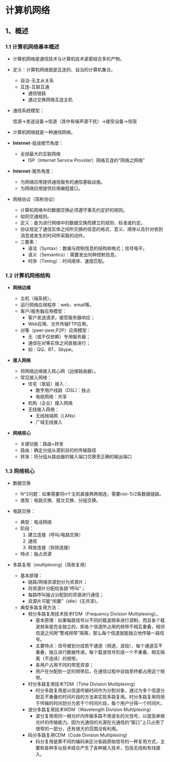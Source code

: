 # 计算机网络

## 1、概述

### 1.1 计算机网络基本概述

- 计算机网络是通信技术与计算机技术紧密结合多的产物。

- 定义：计算机网络就是互连的、自治的计算机集合。

  - 自治-无主从关系
  - 互连-互联互通
    - 通信链路
    - 通过交换网络互连主机

- 通信系统模型：

   	信源->发送设备->信道（其中有噪声源干扰）->接受设备->信宿

- 计算机网络就是一种通信网络。
- **Internet**-组成细节角度：
  - 全球最大的互联网络
    - ISP（Internet Service Provider）网络互连的“网络之网络”
- **Internet**-服务角度：
  - 为网络应用提供通信服务的通信基础设施。
  - 为网络应用提供应用编程接口。
- 网络协议（简称协议）
  - 计算机网络中的数据交换必须遵守事先约定好的规则。
  - 如同交通规则。
  - 定义：是为进行网络中的数据交换而建立的规则、标准或约定。
  - 协议规定了通信实体之间所交换的信息的格式、意义、顺序以及针对收到消息或发生的时间所采取的动作。
  - 三要素：
    - 语法（Syntax）：数据与控制信息的结构和格式；信号电平。
    - 语义（Semantics）：需要发出何种控制信息。
    - 时序（Timing）：时间顺序、速度匹配。

### 1.2 计算机网络结构

- **网络边缘**
  - 主机（端系统）。
  - 运行网络应用程序：web、email等。
  - 客户/服务器应用模型：
    - 客户发送请求，接受服务器响应；
    - Web应用、文件传输FTP应用。
  - 对等（peer-peer,P2P）应用模型：
    - 无（或不仅依赖）专用服务器；
    - 通信在对等实体之间直接进行；
    - 如：QQ、BT、Skype。
- **接入网络**
  - 将网络边缘接入核心网（边缘路由器）。
  - 常见接入网络：
    - 住宅（家庭）接入：
      - 数字用户线路（DSL)：独占
      - 电缆网络：共享
    - 机构（企业）接入网络
    - 无线接入网络：
      - 无线局域网（LANs）
      - 广域无线接入

- **网络核心**
  - 关键功能：路由+转发
  - 路由：确定分组从源到目的的传输路径
  - 转发：将分组从路由器的输入端口交换至正确的输出端口

### 1.3 网络核心

- 数据交换
  - N^2问题：如果需要将n个主机直接两两相连，需要n(n-1)/2条数据链路。
  - 类型：电路交换、报文交换、分组交换。

- 电路交换：

  - 典型：电话网络
  - 阶段：
    1. 建立连接（呼叫/电路交换）
    2. 通信
    3. 释放连接（拆除连接）
  - 特点：独占资源

- 多路复用（multiplexing)（简称复用）

  - 基本原理：
    - 链路/网络资源划分为资源片；
    - 将资源片分配给各路“呼叫”；
    - 每路呼叫独占分配到的资源进行通信；
    - 资源片可能“闲置”（idle）(无共享)。
  - 典型多路复用方法：
    - 频分多路复用技术技术FDM（Frequency Division Multiplexing）。
      - 基本原理：如果每路信号以不同的载波频率进行调制，而且各个载波频率是完全独立的，即各个信道所占用的频带不相互重叠，相邻信道之间用“警戒频带”隔离，那么每个信道就能独立地传输一路信号。
      - 主要特点：信号被划分成若干通道（频道，波段），每个通道互不重叠，独立进行数据传递。每个载波信号形成一个不重叠、相互隔离（不连续）的频带。
      - 各用户占用不同的带宽资源；
      - 用户在分配到一定的频带后，在通信过程中自始至终都占用这个频带。
    - 时分多路复用技术TDM（Time Division Multiplexing）
      - 时分多路复用是以信道传输时间作为分割对象，通过为多个信道分配互不重叠的时间片段的方法来实现多路复用。时分多路复用将用于传输的时间划分为若干个时间片段，每个用户分得一个时间片。
    - 波分多路复用技术WDM（Wavelength Division Multiplexing）
      - 波分复用用同一根光纤内传输多路不用波长的光信号，以提高单根光纤的传输能力。因为光通信的光源在光通信的“窗口”上只占用了很窄的一部分，还有很大的范围没有利用。
    - 码分多路复用CDM（Code Division Multiplexing)
      - 码分复用是靠不同的编码来区分各路原始信号的一种复用方式，主要和各种多址技术结合产生了各种接入技术，包括无线和有线接入。

  









